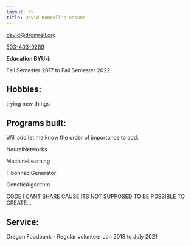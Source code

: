```yaml
---
layout: cv
title: David Romrell's Resume
---
```


<a href="mailto:david@dromrell.org">david@dromrell.org</a>

<a href="tel:5034039289">503-403-9289</a>


<!--I enjoy service and care for others.  -->


<!-- create these pages and accounts 
| <a href="https://byuidatascience.github.io/development.html">Data Science Program</a>
| <a href="https://www.linkedin.com/groups/13537407/">LinkedIn</a>
| <a href="https://github.com/byuids-resumes">GitHub</a>
</div>
-->
 
<!-- https://www.monique.tech/the-art-of-markdown -->

__Education BYU-i:__

Fall Semester 2017 to Fall Semester 2022

## Hobbies:
trying new things

## Programs built:

Will add let me know the order of importance to add:

NeuralNetworks

MachineLearning 

FibonnaciGenerator

GeneticAlgorithm

CODE I CANT SHARE CAUSE ITS NOT SUPPOSED TO BE POSSIBLE TO CREATE... 

## Service:

Oregon Foodbank - Regular volunteer 
Jan 2018 to July 2021
<!-- ### Footer

Last updated: May 2013 -->


